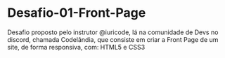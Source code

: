 # Desafio-01-Front-Page
Desafio proposto pelo instrutor @iuricode, lá na comunidade de Devs no discord, chamada Codelândia, que consiste em criar a Front Page de um site, de forma responsiva, com: HTML5 e CSS3
